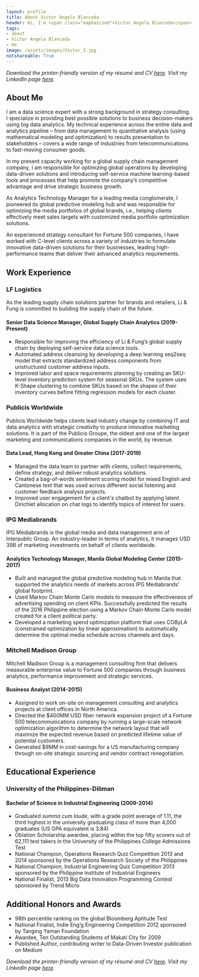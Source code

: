 ```yaml
---
layout: profile
title: About Victor Angelo Blancada
header: Hi, I'm <span class="emphasized">Victor Angelo Blancada</span>
tags: 
- about
- Victor Angelo Blancada
- me
image: /assets/images/Victor_3.jpg
notshareable: True
---
```

<!--
# Victor Angelo Blancada
-->

*Download the printer-friendly version of my résumé and CV [here](/pages/resume-downloads.html). Visit my LinkedIn page [here](https://www.linkedin.com/in/geloblancada/).*

## About Me

I am a data science expert with a strong background in strategy consulting. I specialize in providing best possible solutions to business decision-makers using big data analytics. My technical experience across the entire data and analytics pipeline – from data management to quantitative analysis (using mathematical modeling and optimization) to results presentation to stakeholders – covers a wide range of industries from telecommunications to fast-moving consumer goods.

In my present capacity working for a global supply chain management company, I am responsible for optimizing global operations by developing data-driven solutions and introducing self-service machine learning-based tools and processes that help promote the company’s competitive advantage and drive strategic business growth.

As Analytics Technology Manager for a leading media conglomerate, I pioneered its global predictive modeling hub and was responsible for optimizing the media portfolios of global brands, i.e., helping clients effectively meet sales targets with customized media portfolio optimization solutions.

An experienced strategy consultant for Fortune 500 companies, I have worked with C-level clients across a variety of industries to formulate innovative data-driven solutions for their businesses, leading high-performance teams that deliver their advanced analytics requirements. 

## Work Experience

### LF Logistics

As the leading supply chain solutions partner for brands and retailers, Li & Fung is committed to building the supply chain of the future.

#### Senior Data Science Manager, Global Supply Chain Analytics (2019-Present)

- Responsible for improving the efficiency of Li & Fung’s global supply chain by deploying self-service data science tools.
- Automated address cleansing by developing a deep learning seq2seq model that extracts standardized address components from unstructured customer address inputs.
- Improved labor and space requirements planning by creating an SKU-level inventory prediction system for seasonal SKUs. The system uses K-Shape clustering to combine SKUs based on the shapes of their inventory curves before fitting regression models for each cluster.

### Publicis Worldwide

Publicis Worldwide helps clients lead industry change by combining IT and data analytics with strategic creativity to produce innovative marketing solutions. It is part of the Publicis Groupe, the oldest and one of the largest marketing and communications companies in the world, by revenue.

#### Data Lead, Hong Kong and Greater China (2017-2019)

- Managed the data team to partner with clients, collect requirements, define strategy, and deliver robust analytics solutions.
- Created a bag-of-words sentiment scoring model for mixed English and Cantonese text that was used across different social listening and customer feedback analysis projects.
- Improved user engagement for a client's chatbot by applying latent Dirichlet allocation on chat logs to identify topics of interest for users.

### IPG Mediabrands

IPG Mediabrands is the global media and data management arm of Interpublic Group. An industry-leader in terms of analytics, it manages USD 39B of marketing investments on behalf of clients worldwide.

#### Analytics Technology Manager, Manila Global Modeling Center (2015-2017)

- Built and managed the global predictive modeling hub in Manila that supported the analytics needs of markets across IPG Mediabrands' global footprint. 
- Used Markov Chain Monte Carlo models to measure the effectiveness of advertising spending on client KPIs. Successfully predicted the results of the 2016 Philippine election using a Markov Chain Monte Carlo model created for a client political party.
- Developed a marketing spend optimization platform that uses COByLA (constrained optimization by linear approximation)  to automatically determine the optimal media schedule across channels and days.

### Mitchell Madison Group

Mitchell Madison Group is a management consulting firm that delivers measurable enterprise value to Fortune 500 companies through business analytics, performance improvement and strategic services.

#### Business Analyst (2014-2015)

- Assigned to work on-site on management consulting and analytics projects at client offices in North America.
- Directed the $400MM USD fiber network expansion project of a Fortune 500 telecommunications company by running a large-scale network optimization algorithm to determine the network layout that will maximize the expected revenue based on predicted lifetime value of potential customers.
- Generated $9MM in cost-savings for a US manufacturing company through on-site strategic sourcing and vendor contract renegotiation.

## Educational Experience

### University of the Philippines-Diliman

#### Bachelor of Science in Industrial Engineering (2009-2014)

- Graduated *summa cum laude*, with a grade point average of 1.11, the third highest in the university graduating class of more than 4,000 graduates (US GPA equivalent is 3.84)
- Oblation Scholarship awardee, placing within the top fifty scorers out of 62,111 test takers in the University of the Philippines College Admissions Test
- National Champion, Operations Research Quiz Competition 2013 and 2014 sponsored by the Operations Research Society of the Philippines
- National Champion, Industrial Engineering Quiz Competition 2013 sponsored by the Philippine Institute of Industrial Engineers
- National Finalist, 2013 Big Data Innovation Programming Contest sponsored by Trend Micro

## Additional Honors and Awards

- 98th percentile ranking on the global Bloomberg Aptitude Test
- National Finalist, Indie Eng’g Engineering Competition 2012 sponsored by Tanging Yaman Foundation
- Awardee, Ten Outstanding Students of Makati City for 2009
- Published Author, contributing writer to Data-Driven Investor publication on Medium

*Download the printer-friendly version of my résumé and CV [here](/pages/resume-downloads.html). Visit my LinkedIn page [here](https://www.linkedin.com/in/geloblancada/).*